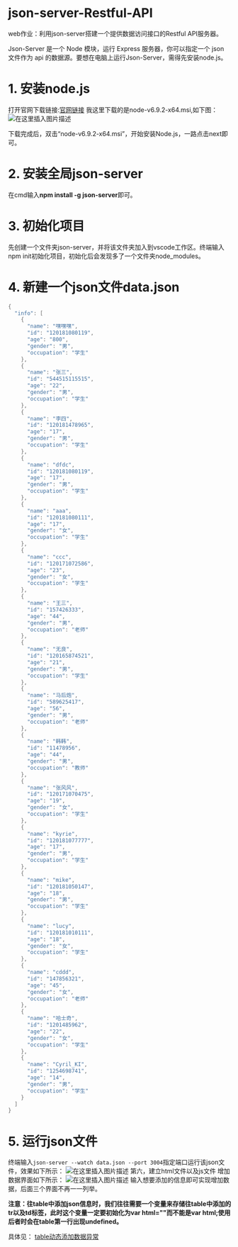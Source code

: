 # json-server-Restful-API
web作业：利用json-server搭建一个提供数据访问接口的Restful API服务器。

Json-Server 是一个 Node 模块，运行 Express 服务器，你可以指定一个 json 文件作为 api 的数据源。要想在电脑上运行Json-Server，需得先安装node.js。
# 1. 安装node.js
打开官网下载链接:[官网链接](https://nodejs.org/en/download/)
我这里下载的是node-v6.9.2-x64.msi,如下图：
![在这里插入图片描述](https://img-blog.csdnimg.cn/20200511225837559.png#pic_center)

下载完成后，双击“node-v6.9.2-x64.msi”，开始安装Node.js，一路点击next即可。


# 2. 安装全局json-server
在cmd输入**npm  install  -g  json-server**即可。

# 3. 初始化项目
先创建一个文件夹json-server，并将该文件夹加入到vscode工作区。终端输入npm init初始化项目，初始化后会发现多了一个文件夹node_modules。

# 4. 新建一个json文件data.json

```cpp
{
  "info": [
    {
      "name": "嘿嘿嘿",
      "id": "120181080119",
      "age": "800",
      "gender": "男",
      "occupation": "学生"
    },
    {
      "name": "张三",
      "id": "544515115515",
      "age": "22",
      "gender": "男",
      "occupation": "学生"
    },
    {
      "name": "李四",
      "id": "120181478965",
      "age": "17",
      "gender": "男",
      "occupation": "学生"
    },
    {
      "name": "dfdc",
      "id": "120181080119",
      "age": "17",
      "gender": "男",
      "occupation": "学生"
    },
    {
      "name": "aaa",
      "id": "120181080111",
      "age": "17",
      "gender": "女",
      "occupation": "学生"
    },
    {
      "name": "ccc",
      "id": "120171072586",
      "age": "23",
      "gender": "女",
      "occupation": "学生"
    },
    {
      "name": "王三",
      "id": "157426333",
      "age": "44",
      "gender": "男",
      "occupation": "老师"
    },
    {
      "name": "无良",
      "id": "120165874521",
      "age": "21",
      "gender": "男",
      "occupation": "学生"
    },
    {
      "name": "马后炮",
      "id": "589625417",
      "age": "56",
      "gender": "男",
      "occupation": "老师"
    },
    {
      "name": "韩韩",
      "id": "11478956",
      "age": "44",
      "gender": "男",
      "occupation": "教师"
    },
    {
      "name": "张风风",
      "id": "120171070475",
      "age": "19",
      "gender": "女",
      "occupation": "学生"
    },
    {
      "name": "kyrie",
      "id": "120181077777",
      "age": "17",
      "gender": "男",
      "occupation": "学生"
    },
    {
      "name": "mike",
      "id": "120181050147",
      "age": "18",
      "gender": "男",
      "occupation": "学生"
    },
    {
      "name": "lucy",
      "id": "120181010111",
      "age": "18",
      "gender": "女",
      "occupation": "学生"
    },
    {
      "name": "cddd",
      "id": "147856321",
      "age": "45",
      "gender": "女",
      "occupation": "老师"
    },
    {
      "name": "哈士奇",
      "id": "1201485962",
      "age": "22",
      "gender": "女",
      "occupation": "学生"
    },
    {
      "name": "Cyril_KI",
      "id": "1254698741",
      "age": "14",
      "gender": "男",
      "occupation": "学生"
    }
  ]
}
```

# 5. 运行json文件
终端输入`json-server --watch data.json --port 3004`指定端口运行该json文件，效果如下所示：
![在这里插入图片描述](https://img-blog.csdnimg.cn/20200511230639368.png#pic_center)
第六，建立html文件以及js文件
增加数据界面如下所示：
![在这里插入图片描述](https://img-blog.csdnimg.cn/20200511231225516.png#pic_center)
输入想要添加的信息即可实现增加数据，后面三个界面不再一一列举。

**注意：往table中添加json信息时，我们往往需要一个变量来存储往table中添加的tr以及td标签，此时这个变量一定要初始化为var html=""而不能是var html;使用后者时会在table第一行出现undefined。**

具体见：
[table动态添加数据异常](https://blog.csdn.net/Cyril_KI/article/details/105946582)
